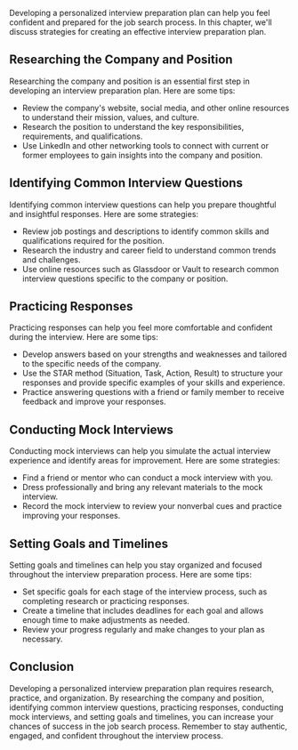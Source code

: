 
Developing a personalized interview preparation plan can help you feel confident and prepared for the job search process. In this chapter, we'll discuss strategies for creating an effective interview preparation plan.

Researching the Company and Position
------------------------------------

Researching the company and position is an essential first step in developing an interview preparation plan. Here are some tips:

* Review the company's website, social media, and other online resources to understand their mission, values, and culture.
* Research the position to understand the key responsibilities, requirements, and qualifications.
* Use LinkedIn and other networking tools to connect with current or former employees to gain insights into the company and position.

Identifying Common Interview Questions
--------------------------------------

Identifying common interview questions can help you prepare thoughtful and insightful responses. Here are some strategies:

* Review job postings and descriptions to identify common skills and qualifications required for the position.
* Research the industry and career field to understand common trends and challenges.
* Use online resources such as Glassdoor or Vault to research common interview questions specific to the company or position.

Practicing Responses
--------------------

Practicing responses can help you feel more comfortable and confident during the interview. Here are some tips:

* Develop answers based on your strengths and weaknesses and tailored to the specific needs of the company.
* Use the STAR method (Situation, Task, Action, Result) to structure your responses and provide specific examples of your skills and experience.
* Practice answering questions with a friend or family member to receive feedback and improve your responses.

Conducting Mock Interviews
--------------------------

Conducting mock interviews can help you simulate the actual interview experience and identify areas for improvement. Here are some strategies:

* Find a friend or mentor who can conduct a mock interview with you.
* Dress professionally and bring any relevant materials to the mock interview.
* Record the mock interview to review your nonverbal cues and practice improving your responses.

Setting Goals and Timelines
---------------------------

Setting goals and timelines can help you stay organized and focused throughout the interview preparation process. Here are some tips:

* Set specific goals for each stage of the interview process, such as completing research or practicing responses.
* Create a timeline that includes deadlines for each goal and allows enough time to make adjustments as needed.
* Review your progress regularly and make changes to your plan as necessary.

Conclusion
----------

Developing a personalized interview preparation plan requires research, practice, and organization. By researching the company and position, identifying common interview questions, practicing responses, conducting mock interviews, and setting goals and timelines, you can increase your chances of success in the job search process. Remember to stay authentic, engaged, and confident throughout the interview process.
